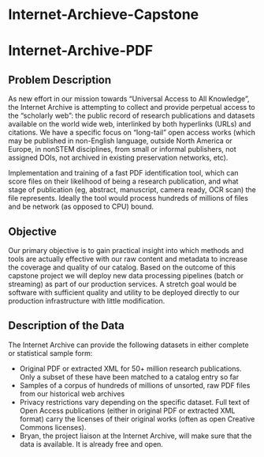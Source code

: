 # Internet-Archieve-Capstone
# Internet-Archive-PDF

## Problem Description
As new effort in our mission towards “Universal Access to All Knowledge”, the Internet Archive
is attempting to collect and provide perpetual access to the “scholarly web”: the public record of
research publications and datasets available on the world wide web, interlinked by both
hyperlinks (URLs) and citations. We have a specific focus on “long-tail” open access works
(which may be published in non-English language, outside North America or Europe, in nonSTEM disciplines, from small or informal publishers, not assigned DOIs, not archived in existing
preservation networks, etc).

Implementation and training of a fast PDF identification tool, which can score files on
their likelihood of being a research publication, and what stage of publication (eg,
abstract, manuscript, camera ready, OCR scan) the file represents. Ideally the tool would
process hundreds of millions of files and be network (as opposed to CPU) bound.

## Objective
Our primary objective is to gain practical insight into which methods and tools are actually
effective with our raw content and metadata to increase the coverage and quality of our catalog.
Based on the outcome of this capstone project we will deploy new data processing pipelines
(batch or streaming) as part of our production services.
A stretch goal would be software with sufficient quality and utility to be deployed directly to our
production infrastructure with little modification.


## Description of the Data
The Internet Archive can provide the following datasets in either complete or statistical sample
form:
- Original PDF or extracted XML for 50+ million research publications. Only a subset of
these have been matched to a catalog entry so far
- Samples of a corpus of hundreds of millions of unsorted, raw PDF files from our
historical web archives
- Privacy restrictions vary depending on the specific dataset. Full text of Open Access
publications (either in original PDF or extracted XML format) carry the licenses of their
original works (often as open Creative Commons licenses).
- Bryan, the project liaison at the Internet Archive, will make sure that the data is available.
It is already free and open.
